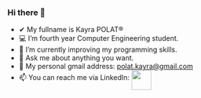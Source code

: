 ### Hi there 👋

- ✔ My fullname is Kayra POLAT®
- 💻 I’m fourth year Computer Engineering student.
- 📖 I’m currently improving my programming skills.
- 💬 Ask me about anything you want.
- 📩 My personal gmail address: polat.kayra@gmail.com 
- 📫 You can reach me via LinkedIn: <a href = "https://www.linkedin.com/in/kayrapolat/"><img src="https://user-images.githubusercontent.com/75734949/161145027-58268e73-0a09-4d47-b265-2dce528a63b1.png"      align="middle" width = "auto" height ="40"></a><br/>
  <br/>

  

